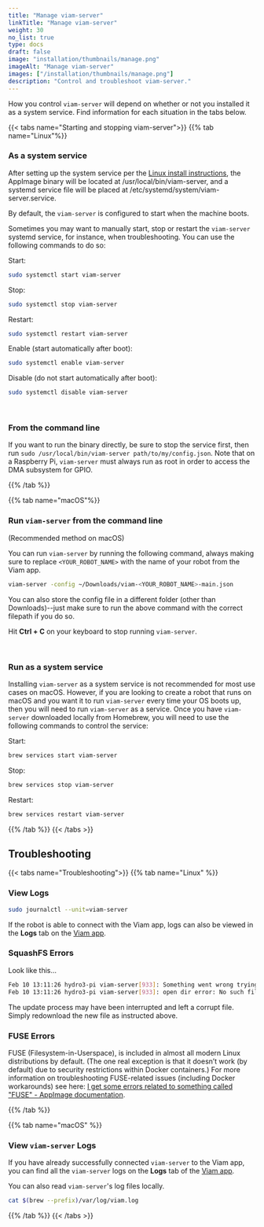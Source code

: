 ```yaml
---
title: "Manage viam-server"
linkTitle: "Manage viam-server"
weight: 30
no_list: true
type: docs
draft: false
image: "installation/thumbnails/manage.png"
imageAlt: "Manage viam-server"
images: ["/installation/thumbnails/manage.png"]
description: "Control and troubleshoot viam-server."
---
```


How you control `viam-server` will depend on whether or not you installed it as a system service.
Find information for each situation in the tabs below.

{{< tabs name="Starting and stopping viam-server">}}
{{% tab name="Linux"%}}

### As a system service

After setting up the system service per the [Linux install instructions](/installation/#install-viam-server), the AppImage binary will be located at <file>/usr/local/bin/viam-server</file>, and a systemd service file will be placed at <file>/etc/systemd/system/viam-server.service</file>.

By default, the `viam-server` is configured to start when the machine boots.

Sometimes you may want to manually start, stop or restart the `viam-server` systemd service, for instance, when troubleshooting.
You can use the following commands to do so:

Start:

```sh {id="terminal-prompt" class="command-line" data-prompt="$"}
sudo systemctl start viam-server
```

Stop:

```sh {id="terminal-prompt" class="command-line" data-prompt="$"}
sudo systemctl stop viam-server
```

Restart:

```sh {id="terminal-prompt" class="command-line" data-prompt="$"}
sudo systemctl restart viam-server
```

Enable (start automatically after boot):

```sh {id="terminal-prompt" class="command-line" data-prompt="$"}
sudo systemctl enable viam-server
```

Disable (do not start automatically after boot):

```sh {id="terminal-prompt" class="command-line" data-prompt="$"}
sudo systemctl disable viam-server
```

<br>

### From the command line

If you want to run the binary directly, be sure to stop the service first, then run `sudo /usr/local/bin/viam-server path/to/my/config.json`.
Note that on a Raspberry Pi, `viam-server` must always run as root in order to access the DMA subsystem for GPIO.

{{% /tab %}}

{{% tab name="macOS"%}}

### Run `viam-server` from the command line

(Recommended method on macOS)

You can run `viam-server` by running the following command, always making sure to replace `<YOUR_ROBOT_NAME>` with the name of your robot from the Viam app.

```sh {id="terminal-prompt" class="command-line" data-prompt="$"}
viam-server -config ~/Downloads/viam-<YOUR_ROBOT_NAME>-main.json
```

You can also store the config file in a different folder (other than Downloads)--just make sure to run the above command with the correct filepath if you do so.

Hit **Ctrl + C** on your keyboard to stop running `viam-server`.

<br>

### Run as a system service

Installing `viam-server` as a system service is not recommended for most use cases on macOS.
However, if you are looking to create a robot that runs on macOS and you want it to run `viam-server` every time your OS boots up, then you will need to run `viam-server` as a service.
Once you have `viam-server` downloaded locally from Homebrew, you will need to use the following commands to control the service:

Start:

```sh {id="terminal-prompt" class="command-line" data-prompt="$"}
brew services start viam-server
```

Stop:

```sh {id="terminal-prompt" class="command-line" data-prompt="$"}
brew services stop viam-server
```

Restart:

```sh {id="terminal-prompt" class="command-line" data-prompt="$"}
brew services restart viam-server
```

{{% /tab %}}
{{< /tabs >}}

## Troubleshooting

{{< tabs name="Troubleshooting">}}
{{% tab name="Linux" %}}

### View Logs

```sh {id="terminal-prompt" class="command-line" data-prompt="$"}
sudo journalctl --unit=viam-server
```

If the robot is able to connect with the Viam app, logs can also be viewed in the **Logs** tab on the [Viam app](https://app.viam.com/).

### SquashFS Errors

Look like this...

```sh {id="terminal-prompt" class="command-line" data-prompt="$" data-output="1-10"}
Feb 10 13:11:26 hydro3-pi viam-server[933]: Something went wrong trying to read the squashfs image.
Feb 10 13:11:26 hydro3-pi viam-server[933]: open dir error: No such file or directory
```

The update process may have been interrupted and left a corrupt file.
Simply redownload the new file as instructed above.

### FUSE Errors

FUSE (Filesystem-in-Userspace), is included in almost all modern Linux distributions by default.
(The one real exception is that it doesn’t work (by default) due to security restrictions within Docker containers.)
For more information on troubleshooting FUSE-related issues (including Docker workarounds) see here: [I get some errors related to something called "FUSE" - AppImage documentation](https://docs.appimage.org/user-guide/troubleshooting/fuse.html).

{{% /tab %}}

{{% tab name="macOS" %}}

### View `viam-server` Logs

If you have already successfully connected `viam-server` to the Viam app, you can find all the `viam-server` logs on the **Logs** tab of the [Viam app](https://app.viam.com/).

You can also read `viam-server`'s log files locally.

```sh {id="terminal-prompt" class="command-line" data-prompt="$"}
cat $(brew --prefix)/var/log/viam.log
```

{{% /tab %}}
{{< /tabs >}}
